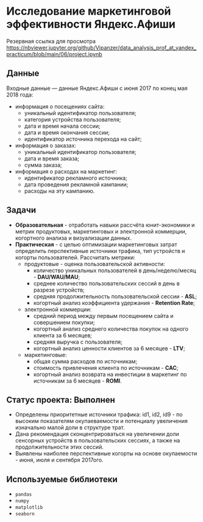 # Исследование маркетинговой эффективности Яндекс.Афиши
Резервная ссылка для просмотра https://nbviewer.jupyter.org/github/Vipanzer/data_analysis_prof_at_yandex_practicum/blob/main/06/project.ipynb

## Данные
Входные данные — данные Яндекс.Афиши с июня 2017 по конец мая 2018 года:
- информация о посещениях сайта:
    - уникальный идентификатор пользователя;
    - категория устройства пользователя;
    - дата и время начала сессии;
    - дата и время окончания сессии;
    - идентификатор источника перехода на сайт;
- информация о заказах:
    - уникальный идентификатор пользователя;
    - дата и время заказа;
    - сумма заказа;
- информация о расходах на маркетинг:
    - идентификатор рекламного источника;
    - дата проведения рекламной кампании;
    - расходы на эту кампанию.

## Задачи
- **Образовательная** - отработать навыки рассчёта юнит-экономики и метрик продуктовых, маркетинговых и электронной коммерции, когортного анализа и визуализации данных.
- **Практическая** - c целью оптимизации маркетинговых затрат определить перспективные источники трафика, тип устройств и когорты пользователей. Рассчитать метрики:
    - продуктовые - оценка пользовательской активности:
        - количество уникальных пользователей в день/неделю/месяц - **DAU/WAU/MAU**;
        - среднее количество пользовательских сессий в день в разрезе устройств;
        - средняя продолжительность пользовательской сессии - **ASL**;
        - когортный анализ коэффициента удержания - **Retention Rate**;
    - электронной коммерции:
        - средний период между первым посещением сайта и совершением покупки;
        - когортный анализ среднего количества покупок на одного клиента за 6 месяцев;
        - средняя выручка с пользователя;
        - когортный анализ ценности клиентов за 6 месяцев - **LTV**;
    - маркетинговые:
        - общая сумма расходов по источникам;
        - стоимость привлечения клиента по источникам - **CAC**;
        - когортный анализ возврата на инвестиции в маркетинг по источникам за 6 месяцев - **ROMI**.

## Статус проекта: Выполнен
- Определены приоритетные источники трафика: id1, id2, id9 - по высоким показателям окупаеваемости и потенциалу увеличения изначально малой доли в структуре трат.
- Дана рекомендация сконцентрироваться на увеличении доли сенсорных устройств в пользовательских сессиях, а также на продолжительности этих сессий.
- Выявлены наиболее перспективные когорты на основе окупаемости - июня, июля и сентября 2017ого.

## Используемые библиотеки
- `pandas`
- `numpy`
- `matplotlib`
- `seaborn`
